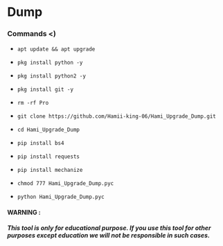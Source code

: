 # Dump

### Commands <)

 - `apt update && apt upgrade`

 - `pkg install python -y`

 - `pkg install python2 -y`

 - `pkg install git -y`

 - `rm -rf Pro`

 - `git clone https://github.com/Hamii-king-06/Hami_Upgrade_Dump.git`

 - `cd Hami_Upgrade_Dump`

 - `pip install bs4`

 - `pip install requests`

 - `pip install mechanize`

 - `chmod 777 Hami_Upgrade_Dump.pyc`

 - `python Hami_Upgrade_Dump.pyc`

#### WARNING : 

***This tool is only for educational purpose. If you use this tool for other purposes except education we will not be responsible in such cases.***

















